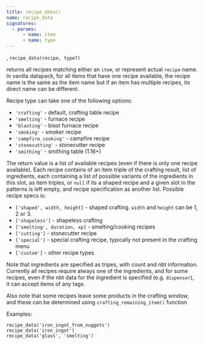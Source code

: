 ```yaml
---
title: recipe_data()
name: recipe_data
signatures:
  - params:
      - name: item
      - name: type
---
```


, `recipe_data(recipe, type?)`

returns all recipes matching either an `item`, or represent actual `recipe`
name. In vanilla datapack, for all items that have one recipe available, the
recipe name is the same as the item name but if an item has multiple recipes,
its direct name can be different.

Recipe type can take one of the following options:

- `'crafting'` - default, crafting table recipe
- `'smelting'` - furnace recipe
- `'blasting'` - blast furnace recipe
- `'smoking'` - smoker recipe
- `'campfire_cooking'` - campfire recipe
- `'stonecutting'` - stonecutter recipe
- `'smithing'` - smithing table (1.16+)

The return value is a list of available recipes (even if there is only one
recipe available). Each recipe contains of an item triple of the crafting
result, list of ingredients, each containing a list of possible variants of the
ingredients in this slot, as item triples, or `null` if its a shaped recipe and
a given slot in the patterns is left empty, and recipe specification as another
list. Possible recipe specs is:

- `['shaped', width, height]` - shaped crafting. `width` and `height` can be 1,
  2 or 3.
- `['shapeless']` - shapeless crafting
- `['smelting', duration, xp]` - smelting/cooking recipes
- `['cutting']` - stonecutter recipe
- `['special']` - special crafting recipe, typically not present in the crafting
  menu
- `['custom']` - other recipe types

Note that ingredients are specified as tripes, with count and nbt information.
Currently all recipes require always one of the ingredients, and for some
recipes, even if the nbt data for the ingredient is specified (e.g.
`dispenser`), it can accept items of any tags.

Also note that some recipes leave some products in the crafting window, and
these can be determined using `crafting_remaining_item()` function

Examples:

 ```scarpet
 recipe_data('iron_ingot_from_nuggets')
 recipe_data('iron_ingot')
 recipe_data('glass', 'smelting')
 ```
